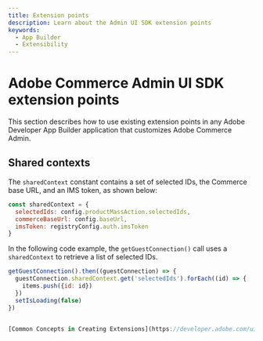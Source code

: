 ```yaml
---
title: Extension points
description: Learn about the Admin UI SDK extension points
keywords:
  - App Builder
  - Extensibility
---
```


# Adobe Commerce Admin UI SDK extension points

This section describes how to use existing extension points in any Adobe Developer App Builder application that customizes Adobe Commerce Admin.

## Shared contexts

The `sharedContext` constant contains a set of selected IDs, the Commerce base URL, and an IMS token, as shown below:

```js
const sharedContext = {
  selectedIds: config.productMassAction.selectedIds,
  commerceBaseUrl: config.baseUrl,
  imsToken: registryConfig.auth.imsToken
}
```

In the following code example, the `getGuestConnection()` call uses a `sharedContext` to retrieve a list of selected IDs.

```js
getGuestConnection().then((guestConnection) => {
  guestConnection.sharedContext.get('selectedIds').forEach((id) => {
    items.push({id: id})
  })
  setIsLoading(false)
})


[Common Concepts in Creating Extensions](https://developer.adobe.com/uix/docs/services/aem-cf-console-admin/api/commons/#shared-context)